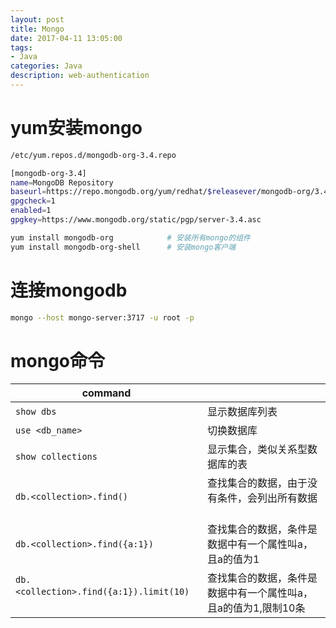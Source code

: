 ```yaml
---
layout: post
title: Mongo
date: 2017-04-11 13:05:00
tags:
- Java
categories: Java
description: web-authentication
---
```



# yum安装mongo
```bash
/etc/yum.repos.d/mongodb-org-3.4.repo
```

```bash
[mongodb-org-3.4]
name=MongoDB Repository
baseurl=https://repo.mongodb.org/yum/redhat/$releasever/mongodb-org/3.4/x86_64/
gpgcheck=1
enabled=1
gpgkey=https://www.mongodb.org/static/pgp/server-3.4.asc
```

```bash
yum install mongodb-org            # 安装所有mongo的组件
yum install mongodb-org-shell      # 安装mongo客户端
```

# 连接mongodb
```bash
mongo --host mongo-server:3717 -u root -p
```


# mongo命令
|                command                      |                                                                      |
| ------------------------------------------- | -------------------------------------------------------------------- |
| `show dbs`                                  | 显示数据库列表                                                          |
| `use <db_name>`                             | 切换数据库                                                             |
| `show collections`                          | 显示集合，类似关系型数据库的表                                             |
| `db.<collection>.find()`                    | 查找集合的数据，由于没有条件，会列出所有数据                                 |
| `db.<collection>.find({a:1})`               | 查找集合的数据，条件是数据中有一个属性叫a，且a的值为1                         |
| `db.<collection>.find({a:1}).limit(10)`     | 查找集合的数据，条件是数据中有一个属性叫a，且a的值为1,限制10条                 |

